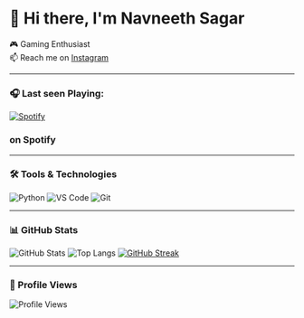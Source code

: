 # 👋 Hi there, I'm Navneeth Sagar

🎮 Gaming Enthusiast  
📫 Reach me on [Instagram](https://instagram.com/_._nasa_._)

---

### 🎧 Last seen Playing:
[![Spotify](https://spotify-stats-exvttm3rg-nasa-0007.vercel.app/api/spotify)](https://open.spotify.com/user/u8v0c91qepmimnlyjksh5o7ts)
### on Spotify

---

### 🛠️ Tools & Technologies
![Python](https://img.shields.io/badge/Python-3776AB?style=flat&logo=python&logoColor=white)
![VS Code](https://img.shields.io/badge/VSCode-007ACC?style=flat&logo=visual-studio-code&logoColor=white)
![Git](https://img.shields.io/badge/Git-F05032?style=flat&logo=git&logoColor=white)

---

### 📊 GitHub Stats
![GitHub Stats](https://github-readme-stats.vercel.app/api?username=NASA-0007&theme=vision-friendly-dark&show_icons=true)
![Top Langs](https://github-readme-stats.vercel.app/api/top-langs/?username=NASA-0007&layout=compact&theme=vision-friendly-dark)
[![GitHub Streak](https://streak-stats.demolab.com?user=NASA-0007&theme=vision-friendly-dark&hide_border=false)](https://git.io/streak-stats)

---

### 👀 Profile Views
![Profile Views](https://komarev.com/ghpvc/?username=NASA-0007&color=blueviolet&style=flat)
